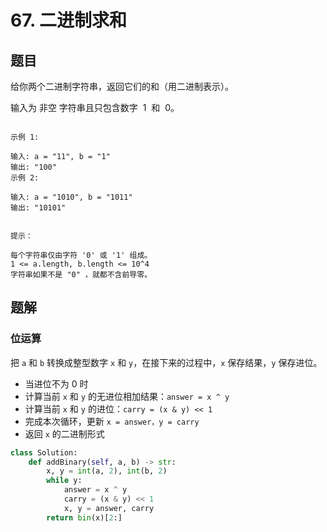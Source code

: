 # 67. 二进制求和

## 题目

给你两个二进制字符串，返回它们的和（用二进制表示）。

输入为 非空 字符串且只包含数字  1  和  0。

```

示例 1:

输入: a = "11", b = "1"
输出: "100"
示例 2:

输入: a = "1010", b = "1011"
输出: "10101"
 

提示：

每个字符串仅由字符 '0' 或 '1' 组成。
1 <= a.length, b.length <= 10^4
字符串如果不是 "0" ，就都不含前导零。
```

## 题解

### 位运算

把 `a` 和 `b` 转换成整型数字 `x` 和 `y`，在接下来的过程中，`x` 保存结果，`y` 保存进位。

- 当进位不为 0 时
- 计算当前 `x` 和 `y` 的无进位相加结果：`answer = x ^ y`
- 计算当前 `x` 和 `y` 的进位：`carry = (x & y) << 1`
- 完成本次循环，更新 `x = answer，y = carry`
- 返回 `x` 的二进制形式

```python
class Solution:
    def addBinary(self, a, b) -> str:
        x, y = int(a, 2), int(b, 2)
        while y:
            answer = x ^ y
            carry = (x & y) << 1
            x, y = answer, carry
        return bin(x)[2:]


```
